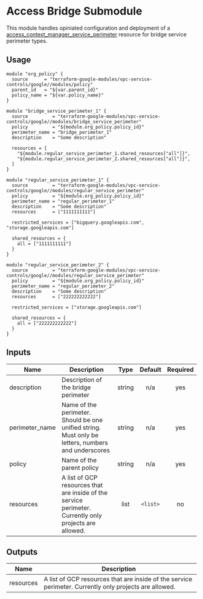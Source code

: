 # Access Bridge Submodule

This module handles opiniated configuration and deployment of a [access_context_manager_service_perimeter](https://www.terraform.io/docs/providers/google/r/access_context_manager_service_perimeter.html) resource for bridge service perimeter types.

## Usage 
```hcl
module "org_policy" {
  source      = "terraform-google-modules/vpc-service-controls/google//modules/policy"
  parent_id   = "${var.parent_id}"
  policy_name = "${var.policy_name}"
}

module "bridge_service_perimeter_1" {
  source         = "terraform-google-modules/vpc-service-controls/google//modules/bridge_service_perimeter"
  policy         = "${module.org_policy.policy_id}"
  perimeter_name = "bridge_perimeter_1"
  description    = "Some description"

  resources = [
    "${module.regular_service_perimeter_1.shared_resources["all"]}",
    "${module.regular_service_perimeter_2.shared_resources["all"]}",
  ]
}

module "regular_service_perimeter_1" {
  source         = "terraform-google-modules/vpc-service-controls/google//modules/regular_service_perimeter"
  policy         = "${module.org_policy.policy_id}"
  perimeter_name = "regular_perimeter_1"
  description    = "Some description"
  resources      = ["1111111111"]

  restricted_services = ["bigquery.googleapis.com", "storage.googleapis.com"]

  shared_resources = {
    all = ["1111111111"]
  }
}

module "regular_service_perimeter_2" {
  source         = "terraform-google-modules/vpc-service-controls/google//modules/regular_service_perimeter"
  policy         = "${module.org_policy.policy_id}"
  perimeter_name = "regular_perimeter_2"
  description    = "Some description"
  resources      = ["222222222222"]

  restricted_services = ["storage.googleapis.com"]

  shared_resources = {
    all = ["222222222222"]
  }
}
```

[^]: (autogen_docs_start)

## Inputs

| Name | Description | Type | Default | Required |
|------|-------------|:----:|:-----:|:-----:|
| description | Description of the bridge perimeter | string | n/a | yes |
| perimeter\_name | Name of the perimeter. Should be one unified string. Must only be letters, numbers and underscores | string | n/a | yes |
| policy | Name of the parent policy | string | n/a | yes |
| resources | A list of GCP resources that are inside of the service perimeter. Currently only projects are allowed. | list | `<list>` | no |

## Outputs

| Name | Description |
|------|-------------|
| resources | A list of GCP resources that are inside of the service perimeter. Currently only projects are allowed. |

[^]: (autogen_docs_end)
